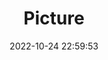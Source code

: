 ---
weight: 1
images:
- /images/edited/206.jpeg
title: Picture
date: 2022-10-24 22:59:53
tags: [luminar neo,work,car,person]
---